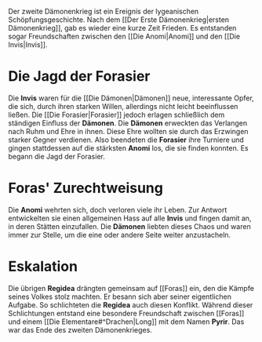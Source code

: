Der zweite Dämonenkrieg ist ein Ereignis der lygeanischen Schöpfungsgeschichte. Nach dem [[Der Erste Dämonenkrieg|ersten Dämonenkrieg]], gab es wieder eine kurze Zeit Frieden. Es entstanden sogar Freundschaften zwischen den [[Die Anomi|Anomi]] und den [[Die Invis|Invis]].
# Die Jagd der Forasier
Die **Invis** waren für die [[Die Dämonen|Dämonen]] neue, interessante Opfer, die sich, durch ihren starken Willen, allerdings nicht leicht beeinflussen ließen. Die [[Die Forasier|Forasier]] jedoch erlagen schließlich dem ständigen Einfluss der **Dämonen**.
Die **Dämonen** erweckten das Verlangen nach Ruhm und Ehre in ihnen. Diese Ehre wollten sie durch das Erzwingen starker Gegner verdienen. Also beendeten die **Forasier** ihre Turniere und gingen stattdessen auf die stärksten **Anomi** los, die sie finden konnten. Es begann die Jagd der Forasier.
# Foras' Zurechtweisung
Die **Anomi** wehrten sich, doch verloren viele ihr Leben. Zur Antwort entwickelten sie einen allgemeinen Hass auf alle **Invis** und fingen damit an, in deren Stätten einzufallen. Die **Dämonen** liebten dieses Chaos und waren immer zur Stelle, um die eine oder andere Seite weiter anzustacheln.
# Eskalation
Die übrigen **Regidea** drängten gemeinsam auf [[Foras]] ein, den die Kämpfe seines Volkes stolz machten. Er besann sich aber seiner eigentlichen Aufgabe. So schlichteten die **Regidea** auch diesen Konflikt.
Während dieser Schlichtungen entstand eine besondere Freundschaft zwischen [[Foras]] und einem [[Die Elementare#^Drachen|Long]] mit dem Namen **Pyrir**. Das war das Ende des zweiten Dämonenkrieges.